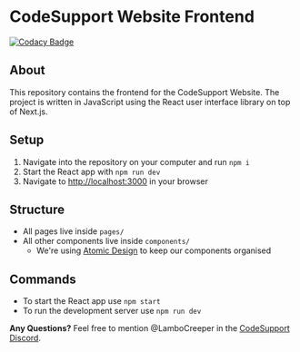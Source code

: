# CodeSupport Website Frontend

[![Codacy Badge](https://api.codacy.com/project/badge/Grade/c60ad30ea5664c70a5b10c3525ed4f4f)](https://app.codacy.com/gh/codesupport/website-frontend?utm_source=github.com&utm_medium=referral&utm_content=codesupport/website-frontend&utm_campaign=Badge_Grade_Dashboard)

## About
This repository contains the frontend for the CodeSupport Website. The project is written in JavaScript using the React user interface library on top of Next.js.

## Setup
1. Navigate into the repository on your computer and run `npm i`
2. Start the React app with `npm run dev`
3. Navigate to [http://localhost:3000](http://localhost:3000) in your browser

## Structure
- All pages live inside `pages/`
- All other components live inside `components/`
  - We're using [Atomic Design](http://atomicdesign.bradfrost.com) to keep our components organised

## Commands
- To start the React app use `npm start`
- To run the development server use `npm run dev`

**Any Questions?** Feel free to mention @LamboCreeper in the [CodeSupport Discord](https://discord.gg/Hn9SETt).
